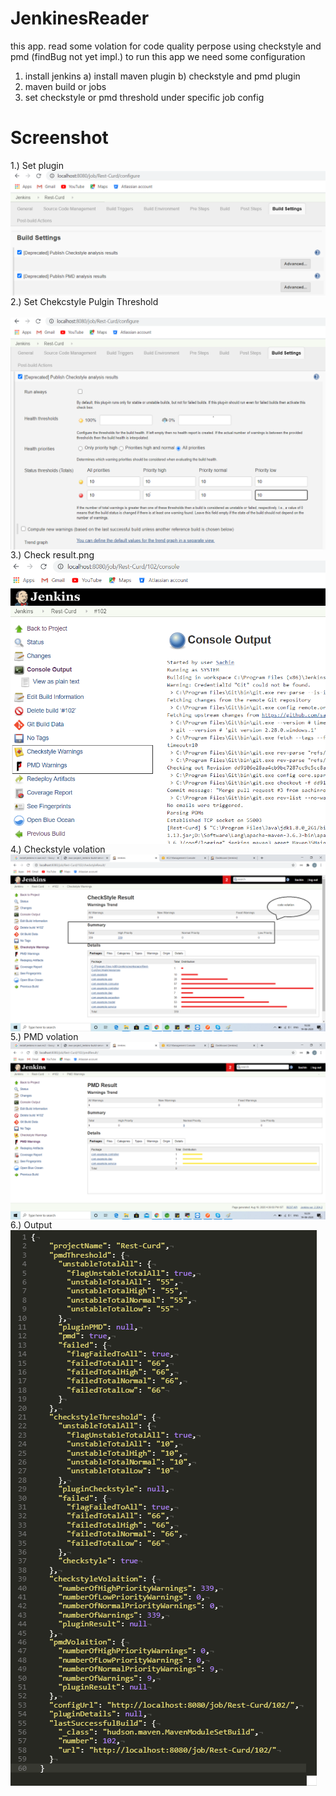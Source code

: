 # JenkinesReader

this app. read some volation for code quality perpose using checkstyle and pmd (findBug not yet impl.)
to run this app we need some configuration
1) install jenkins
   a) install maven plugin
   b) checkstyle and pmd plugin
2) maven build or jobs
3) set checkstyle or pmd threshold under specific job config


# Screenshot

 1.) Set plugin </br>
<img align="left" src="https://github.com/sachinrokade/JenkinesReader/blob/master/1_set plugin.png"/> </br></br>
                                                                                                                          
                                                                                                                          
 2.) Set Chekcstyle Pulgin Threshold </br>                                                                                        
<img align="left" src="https://github.com/sachinrokade/JenkinesReader/blob/master/2_set chekcstyle pulgin Threshold.png"/></br></br>
      
 3.) Check result.png </br>
<img align="left" src="https://github.com/sachinrokade/JenkinesReader/blob/master/3_check result.png"/></br></br>

 4.) Checkstyle volation </br>
<img align="left" src="https://github.com/sachinrokade/JenkinesReader/blob/master/4_ck volation.png"/></br></br>


 5.) PMD volation </br>
<img align="left" src="https://github.com/sachinrokade/JenkinesReader/blob/master/5_pmd volation.png"/></br></br>


 6.) Output </br>
<img align="left" src="https://github.com/sachinrokade/JenkinesReader/blob/master/6_output.png"/></br></br>

